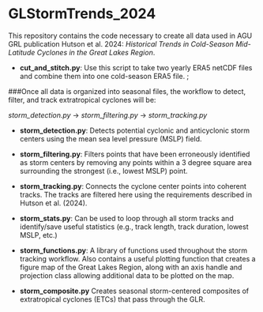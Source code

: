 # GLStormTrends_2024

This repository contains the code necessary to create all data used in AGU GRL publication Hutson et al. 2024: _Historical Trends in Cold-Season Mid-Latitude Cyclones in the Great Lakes Region_. 

 - **cut_and_stitch.py**: Use this script to take two yearly ERA5 netCDF files and combine them into one cold-season ERA5 file. ;

###Once all data is organized into seasonal files, the workflow to detect, filter, and track extratropical cyclones will be:

_storm_detection.py_ $\rightarrow$ _storm_filtering.py_ $\rightarrow$ _storm_tracking.py_

 - **storm_detection.py**: Detects potential cyclonic and anticyclonic storm centers using the mean sea level pressure (MSLP) field. 

 - **storm_filtering.py**: Filters points that have been erroneously identified as storm centers by removing any points within a 3 degree square area surrounding the strongest (i.e., lowest MSLP) point.

 - **storm_tracking.py**: Connects the cyclone center points into coherent tracks. The tracks are filtered here using the requirements described in Hutson et al. (2024). 

 - **storm_stats.py**: Can be used to loop through all storm tracks and identify/save useful statistics (e.g., track length, track duration, lowest MSLP, etc.) 

 - **storm_functions.py**: A library of functions used throughout the storm tracking workflow. Also contains a useful plotting function that creates a figure map of the Great Lakes Region, along with an axis handle and projection class allowing additional data to be plotted on the map. 

 - **storm_composite.py** Creates seasonal storm-centered composites of extratropical cyclones (ETCs) that pass through the GLR. 
